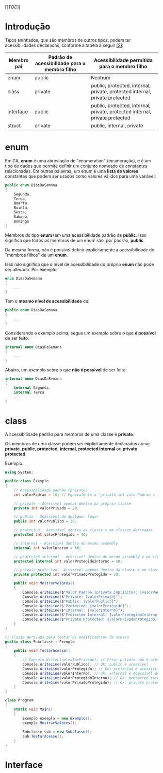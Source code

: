 [[_TOC_]]

# Introdução

Tipos aninhados, que são membros de outros tipos, podem ter acessibilidades declaradas, conforme a tabela à seguir [[2]](/Advanced-Business-Development-with-.NET/1º-Semestre/Aula-04-%2D-Csharp,-uso-avançado-de-Modificadores-de-Acesso,-Palavras%2DChave,-Construtores,-Interfaces-e-Namespaces/Referências):


| Membro pai | Padrão de acessibilidade para o membro filho | Acessibilidade permitida para o membro filho |
|--|--|--|
| enum | public | Nenhum |
| class | private | public, protected, internal, private, protected internal, private protected |
| interface | public | public, protected, internal, private, protected internal, private protected |
| struct | private | public, internal, private |

# enum

Em C#, **enum** é uma abreviação de "enumeration" (enumeração), e é um tipo de dados que permite definir um conjunto nomeado de constantes relacionadas. Em outras palavras, um enum é uma **lista de valores** constantes que podem ser usados ​​como valores válidos para uma variável:

```csharp
public enum DiasDaSemana
{
    Segunda,
    Terca,
    Quarta,
    Quinta,
    Sexta,
    Sabado,
    Domingo
}
```

Membros do tipo **enum** tem uma acessibilidade padrão de **public**. Isso significa que todos os membros de um enum são, por padrão, **public**.

Da mesma forma, não é possível definir explicitamente a acessibilidade de "membros filhos" de um **enum**.

Isso não significa que o nível de acessibilidade do próprio **enum** não pode ser alterado. Por exemplo:


```csharp
enum DiasDaSemana
{
    ...
}
```
Tem o **mesmo nível de acessibilidade** de:
```csharp
public enum DiasDaSemana
{
    ...
}
```
Considerando o exemplo acima, segue um exemplo sobre o que **é possível** de ser feito:
```csharp
internal enum DiasDaSemana
{
    ...
}
```
Abaixo, um exemplo sobre o que **não é possível** de ser feito:
```csharp
internal enum DiasDaSemana
{
    internal Segunda,
    internal Terca
    ...
}
```

# class

      
A acessibilidade padrão para membros de uma classe é **private**.
      
Os membros de uma classe podem ser explicitamente declarados como **private**, **public**, **protected**, **internal**, **protected internal** ou **private protected**.

Exemplo:
```csharp
using System;

public class Exemplo
{
    // Acessibilidade padrão (private)
    int valorPadrao = 10; // Equivalente a "private int valorPadrao = 10;"

    // private - Acessível apenas dentro da própria classe
    private int valorPrivado = 20;

    // public - Acessível de qualquer lugar
    public int valorPublico = 30;

    // protected - Acessível dentro da classe e em classes derivadas
    protected int valorProtegido = 40;

    // internal - Acessível dentro do mesmo assembly
    internal int valorInterno = 50;

    // protected internal - Acessível dentro do mesmo assembly e em classes derivadas em qualquer assembly
    protected internal int valorProtegidoInterno = 60;

    // private protected - Acessível apenas dentro da classe e em classes derivadas dentro do mesmo assembly
    private protected int valorPrivadoProtegido = 70;

    public void MostrarValores()
    {
        Console.WriteLine($"Valor Padrão (private implícito): {valorPadrao}");
        Console.WriteLine($"Private: {valorPrivado}");
        Console.WriteLine($"Public: {valorPublico}");
        Console.WriteLine($"Protected: {valorProtegido}");
        Console.WriteLine($"Internal: {valorInterno}");
        Console.WriteLine($"Protected Internal: {valorProtegidoInterno}");
        Console.WriteLine($"Private Protected: {valorPrivadoProtegido}");
    }
}

// Classe derivada para testar os modificadores de acesso
public class Subclasse : Exemplo
{
    public void TestarAcesso()
    {
        // Console.WriteLine(valorPrivado); // Erro: private não é acessível aqui
        Console.WriteLine(valorPublico); // Ok: public é acessível
        Console.WriteLine(valorProtegido); // Ok: protected é acessível em classes derivadas
        Console.WriteLine(valorInterno); // Ok: internal é acessível dentro do mesmo assembly
        Console.WriteLine(valorProtegidoInterno); // Ok: protected internal é acessível em classes derivadas
        Console.WriteLine(valorPrivadoProtegido); // Ok: private protected é acessível, pois está no mesmo assembly
    }
}

class Program
{
    static void Main()
    {
        Exemplo exemplo = new Exemplo();
        exemplo.MostrarValores();
        
        Subclasse sub = new Subclasse();
        sub.TestarAcesso();
    }
}
```

# Interface

